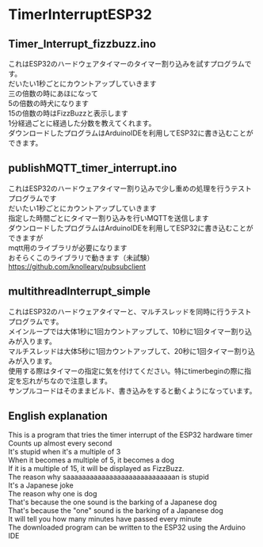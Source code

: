 # TimerInterruptESP32<br>

## Timer_Interrupt_fizzbuzz.ino
これはESP32のハードウェアタイマーのタイマー割り込みを試すプログラムです。<br>
だいたい1秒ごとにカウントアップしていきます<br>
三の倍数の時にあほになって<br>
5の倍数の時犬になります<br>
15の倍数の時はFizzBuzzと表示します<br>
1分経過ごとに経過した分数を教えてくれます。<br>
ダウンロードしたプログラムはArduinoIDEを利用してESP32に書き込むことができます。

## publishMQTT_timer_interrupt.ino<br>
これはESP32のハードウェアタイマー割り込みで少し重めの処理を行うテストプログラムです<br>
だいたい1秒ごとにカウントアップしていきます<br>
指定した時間ごとにタイマー割り込みを行いMQTTを送信します<br>
ダウンロードしたプログラムはArduinoIDEを利用してESP32に書き込むことができますが<br>
mqtt用のライブラリが必要になります<br>
おそらくこのライブラリで動きます（未試験）
https://github.com/knolleary/pubsubclient<br>

## multithreadInterrupt_simple<br>
これはESP32のハードウェアタイマーと、マルチスレッドを同時に行うテストプログラムです。<br>
メインループでは大体1秒に1回カウントアップして、10秒に1回タイマー割り込みが入ります。<br>
マルチスレッドは大体5秒に1回カウントアップして、20秒に1回タイマー割り込みが入ります。<br>
使用する際はタイマーの指定に気を付けてください。特にtimerbeginの際に指定を忘れがちなので注意します。<br>
サンプルコードはそのままビルド、書き込みをすると動くようになっています。<br>

## English explanation<br>
This is a program that tries the timer interrupt of the ESP32 hardware timer<br>
Counts up almost every second<br>
It's stupid when it's a multiple of 3<br>
When it becomes a multiple of 5, it becomes a dog<br>
If it is a multiple of 15, it will be displayed as FizzBuzz.<br>
The reason why saaaaaaaaaaaaaaaaaaaaaaaaaaaan is stupid<br>
It's a Japanese joke<br>
The reason why one is dog<br>
That's because the one sound is the barking of a Japanese dog<br>
That's because the "one" sound is the barking of a Japanese dog<br>
It will tell you how many minutes have passed every minute<br>
The downloaded program can be written to the ESP32 using the Arduino IDE

